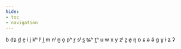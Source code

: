 ```yaml
---
hide:
- toc
- navigation
---
```

b
dʑ
d̪
e̞
i
j
kʰ
lʲ
l̪
m
nʲ
n̪
o̞
pʰ
r̪
sʲ
s̪
tɕʰ
t̪ʰ
u
w
x
y
zʲ
z̪
ø̞
ŋ
ɒ
ɕ
ə
ə̆
ɡ
ɣ
ɨ
ʑ
ʔ
